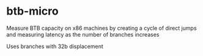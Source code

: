 # btb-micro
Measure BTB capacity on x86 machines by creating a cycle of direct jumps and measuring latency as the number of branches increases

Uses branches with 32b displacement
